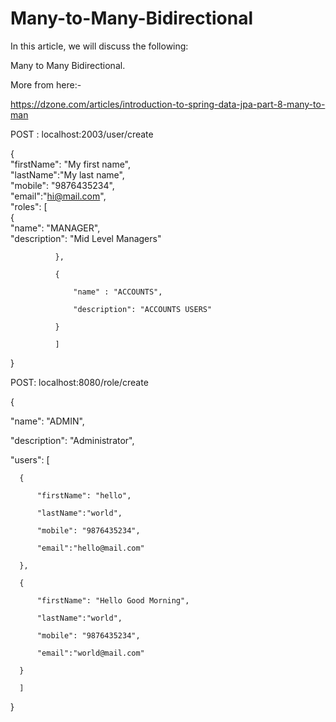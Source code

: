 # Many-to-Many-Bidirectional

In this article, we will discuss the following:

Many to Many Bidirectional.

More from here:-   

https://dzone.com/articles/introduction-to-spring-data-jpa-part-8-many-to-man

POST : localhost:2003/user/create

{   
          "firstName": "My first name",    
          "lastName":"My last name",  
          "mobile": "9876435234",  
          "email":"hi@mail.com",  
          "roles": [   
              {  
                  "name": "MANAGER",   
                  "description": "Mid Level Managers"  

              },  

              {  

                  "name" : "ACCOUNTS",  

                  "description": "ACCOUNTS USERS"  

              }  

              ]    
}

POST: localhost:8080/role/create

{    

  "name": "ADMIN",  

  "description": "Administrator",  

  "users": [  

      {  

          "firstName": "hello",  

          "lastName":"world",  

          "mobile": "9876435234",  

          "email":"hello@mail.com"  

      },  

      {  

          "firstName": "Hello Good Morning",  

          "lastName":"world",  

          "mobile": "9876435234",  

          "email":"world@mail.com"  

      }  
  
      ]  
  
}   